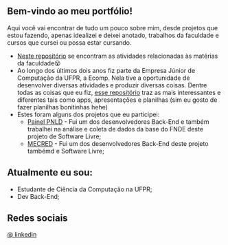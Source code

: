 ## Bem-vindo ao meu portfólio!

Aqui você vai encontrar de tudo um pouco sobre mim, desde projetos que estou fazendo, apenas idealizei e deixei anotado, trabalhos da faculdade e cursos que cursei ou possa estar cursando.

* [Neste repositório](https://github.com/NARizzardi/UFPR) se encontram as atividades relacionadas às matérias da faculdade:dizzy_face: 
* Ao longo dos últimos dois anos fiz parte da Empresa Júnior de Computação da UFPR, a Ecomp. Nela tive a oportunidade de desenvolver diversas atividades e produzir diversas coisas. Dentre todas as coisas que eu fiz, [esse repositório](https://github.com/NARizzardi/Projetos-Ecomp) traz as  mais interessantes e diferentes tais como apps, apresentações e planilhas (sim eu gosto de fazer planilhas bonitinhas hehe)
* Estes foram alguns dos projetos que eu participei:
    * [Painel PNLD](https://painelpnld.c3sl.ufpr.br/) - Fui um dos desenvolvedores Back-End e também trabalhei na análise e coleta de dados da base do FNDE deste projeto de Software Livre;
    * [MECRED](https://mecred.mec.gov.br/sobre) - Fui um dos desenvolvedores Back-End deste projeto tambémd e Software Livre;

## Atualmente eu sou:
* Estudante de Ciência da Computação na UFPR;
* Dev Back-End;



## Redes sociais

<a href="https://www.linkedin.com/in/nicolas-rizzardi-9140971a4/" target="_blank">
@ linkedin
</a>
